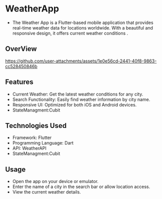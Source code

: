 # WeatherApp
  - The Weather App is a Flutter-based mobile application that provides real-time weather data for locations worldwide. With a beautiful and responsive design, it offers current weather conditions .

## OverView



https://github.com/user-attachments/assets/1e0e56cd-2441-40f8-9863-cc528450846b


## Features
 - Current Weather: Get the latest weather conditions for any city.
 - Search Functionality: Easily find weather information by city name.
 - Responsive UI: Optimized for both iOS and Android devices.
 - StateManagment:Cubit


## Technologies Used
  - Framework: Flutter
  - Programming Language: Dart
  - API:  WeatherAPI
  - StateManagment:Cubit


## Usage
 - Open the app on your device or emulator.
 - Enter the name of a city in the search bar or allow location access.
 - View the current weather details.


 
